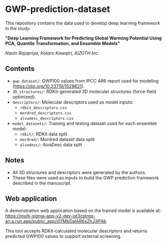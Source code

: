 # GWP-prediction-dataset

This repository contains the data used to develop deep learning framework in the study:

**"Deep Learning Framework for Predicting Global Warming Potential Using PCA, Quantile Transformation, and Ensemble Models"** 

*Navin Rajapriya, Kotaro Kawajiri, AIZOTH Inc.*

## Contents

- `gwp_dataset/`: GWP100 values from IPCC AR6 report used for modeling (https://doi.org/10.23719/1529821).
- `3D_structures/`: RDKit-generated 3D molecular structures (force-field optimized).
- `descriptors/`: Molecular descriptors used as model inputs:
  - `rdkit_descriptors.csv`
  - `mordred_descriptors.csv`
  - `alvadesc_descriptors.csv`
- `model_datasets/`: Training and testing dataset used for each ensemble model:
  - `rdkit/`: RDKit data split
  - `mordred/`: Mordred dataset data split
  - `alvadesc/`: AlvaDesc data split

## Notes

- All 3D structures and descriptors were generated by the authors.
- These files were used as inputs to build the GWP prediction framework described in the manuscript.

## Web application

A demonstration web application based on the trained model is available at: https://multi-sigma-app-v2-dev-jst3cplrqq-an.a.run.app/public_app/i07MbDalAR6xZhJ3lFAb

This tool accepts RDKit-calculated molecular descriptors and returns predicted GWP100 values to support external screening.
